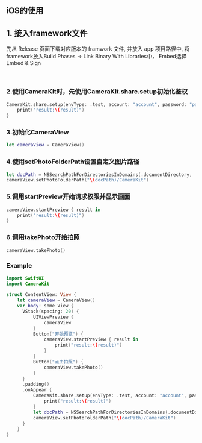 
## iOS的使用

## 1. 接入framework文件
先从 Release 页面下载对应版本的 framwork 文件, 并放入 app 项目路径中,
将framework放入Build Phases -> Link Binary With Libraries中，
Embed选择Embed & Sign

<br/>

### 2.使用CameraKit时，先使用CameraKit.share.setup初始化鉴权
```swift
CameraKit.share.setup(envType: .test, account: "account", password: "password") { result in
    print("result:\(result)")
}
```
### 3.初始化CameraView
```swift
let cameraView = CameraView()
```
### 4.使用setPhotoFolderPath设置自定义图片路径
```swift
let docPath = NSSearchPathForDirectoriesInDomains(.documentDirectory, .userDomainMask, true).first!
cameraView.setPhotoFolderPath("\(docPath)/CameraKit")
```
### 5.调用startPreview开始请求权限并显示画面
```swift
cameraView.startPreview { result in
    print("result:\(result)")
}
```
### 6.调用takePhoto开始拍照
```swift
cameraView.takePhoto()
```

### Example
```swift
import SwiftUI
import CameraKit

struct ContentView: View {
    let cameraView = CameraView()
    var body: some View {
      VStack(spacing: 20) {
          UIViewPreview {
              cameraView
          }
          Button("开始预览") {
              cameraView.startPreview { result in
                  print("result:\(result)")
              }
          }
          Button("点击拍照") {
              cameraView.takePhoto()
          }
      }
      .padding()
      .onAppear {
          CameraKit.share.setup(envType: .test, account: "account", password: "password") { result in
              print("result:\(result)")
          }
          let docPath = NSSearchPathForDirectoriesInDomains(.documentDirectory, .userDomainMask, true).first!
          cameraView.setPhotoFolderPath("\(docPath)/CameraKit")
      }
    }
}

```